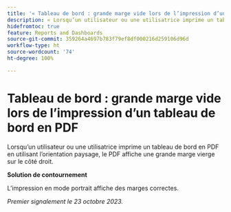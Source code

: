 ```yaml
---
title: '« Tableau de bord : grande marge vide lors de l’impression d’un tableau de bord en PDF »'
description: « Lorsqu’un utilisateur ou une utilisatrice imprime un tableau de bord en PDF en utilisant l’orientation paysage, le PDF affiche une grande marge vide sur le côté droit. »
hidefromtoc: true
feature: Reports and Dashboards
source-git-commit: 359264a4697b783f79ef8df000216d259106d96d
workflow-type: ht
source-wordcount: '74'
ht-degree: 100%

---
```



# Tableau de bord : grande marge vide lors de l’impression d’un tableau de bord en PDF

Lorsqu’un utilisateur ou une utilisatrice imprime un tableau de bord en PDF en utilisant l’orientation paysage, le PDF affiche une grande marge vierge sur le côté droit.

**Solution de contournement**

L’impression en mode portrait affiche des marges correctes.

_Premier signalement le 23 octobre 2023._
